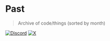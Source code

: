 # Past

> Archive of code/things (sorted by month)

[![Discord](https://go.nikiv.dev/badge-discord)](https://discord.com/invite/bxtD8x6aNF) [![X](https://go.nikiv.dev/badge-x)](https://x.com/learnanything_)
